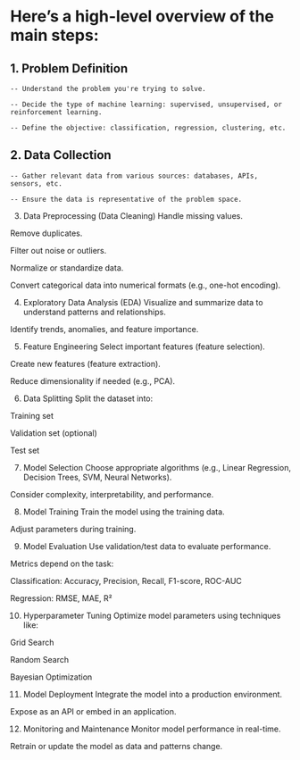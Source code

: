 # Here’s a high-level overview of the main steps:
## 1. Problem Definition
    -- Understand the problem you're trying to solve.

    -- Decide the type of machine learning: supervised, unsupervised, or reinforcement learning.

    -- Define the objective: classification, regression, clustering, etc.

## 2. Data Collection
    -- Gather relevant data from various sources: databases, APIs, sensors, etc.

    -- Ensure the data is representative of the problem space.

3. Data Preprocessing (Data Cleaning)
Handle missing values.

Remove duplicates.

Filter out noise or outliers.

Normalize or standardize data.

Convert categorical data into numerical formats (e.g., one-hot encoding).

4. Exploratory Data Analysis (EDA)
Visualize and summarize data to understand patterns and relationships.

Identify trends, anomalies, and feature importance.

5. Feature Engineering
Select important features (feature selection).

Create new features (feature extraction).

Reduce dimensionality if needed (e.g., PCA).

6. Data Splitting
Split the dataset into:

Training set

Validation set (optional)

Test set

7. Model Selection
Choose appropriate algorithms (e.g., Linear Regression, Decision Trees, SVM, Neural Networks).

Consider complexity, interpretability, and performance.

8. Model Training
Train the model using the training data.

Adjust parameters during training.

9. Model Evaluation
Use validation/test data to evaluate performance.

Metrics depend on the task:

Classification: Accuracy, Precision, Recall, F1-score, ROC-AUC

Regression: RMSE, MAE, R²

10. Hyperparameter Tuning
Optimize model parameters using techniques like:

Grid Search

Random Search

Bayesian Optimization

11. Model Deployment
Integrate the model into a production environment.

Expose as an API or embed in an application.

12. Monitoring and Maintenance
Monitor model performance in real-time.

Retrain or update the model as data and patterns change.

